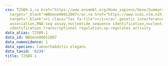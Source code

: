```yaml
---
csv: T25B9.1,<a href="https://www.ensembl.org/Homo_sapiens/Gene/Summary?db=core;g=WBGene00012007"
  target="_blank">WBGene00012007</a>,<a href="https://www.ncbi.nlm.nih.gov/pubmed/27496166"
  target="_blank"><i class="fas fa-file"></i></a>",genetic interference,functional
  association,RNA-seq assay,nucleotide sequence identification,nucleotide sequence
  identification,transcriptional regulation,up-regulates activity
data_alias: T25B9.1
data_id: WBGene00012007
data_numevidence: 1
data_species: Caenorhabditis elegans
data_taxid: '6239'
title: T25B9.1
---
```

